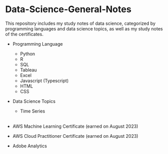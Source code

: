 # Data-Science-General-Notes
This repository includes my study notes of data science, categorized by programming languages and data science topics, as well as my study notes of the certificates. <br/>

* Programming Language
  - Python <br/>
  - R
  - SQL
  - Tableau
  - Excel
  - Javascript (Typescript)
  - HTML
  - CSS

* Data Science Topics
  - Time Series <br/> <br/>

* AWS Machine Learning Certificate (earned on August 2023)
* AWS Cloud Practitioner Certificate (earned on August 2023)
* Adobe Analytics
